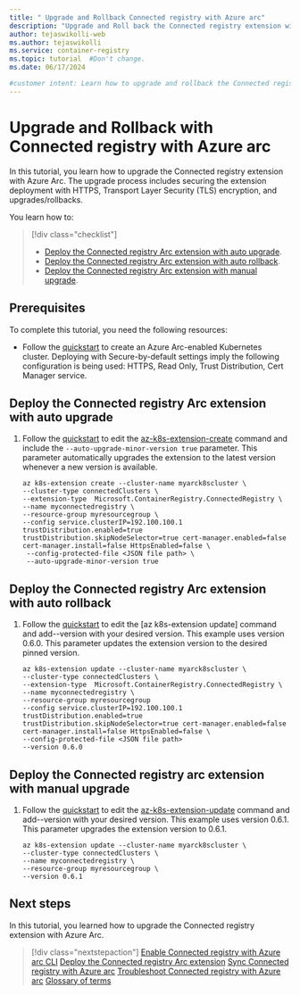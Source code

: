```yaml
---
title: " Upgrade and Rollback Connected registry with Azure arc"
description: "Upgrade and Roll back the Connected registry extension with Azure Arc to secure the extension deployment."
author: tejaswikolli-web
ms.author: tejaswikolli
ms.service: container-registry
ms.topic: tutorial  #Don't change.
ms.date: 06/17/2024

#customer intent: Learn how to upgrade and rollback the Connected registry extension with Azure Arc to secure the extension deployment.
---
```


# Upgrade and Rollback with Connected registry with Azure arc

In this tutorial, you learn how to upgrade the Connected registry extension with Azure Arc. The upgrade process includes securing the extension deployment with HTTPS, Transport Layer Security (TLS) encryption, and upgrades/rollbacks.

You learn how to:

> [!div class="checklist"]
> - [Deploy the Connected registry Arc extension with auto upgrade](#deploy-the-connected-registry-arc-extension-with-auto-upgrade).
> - [Deploy the Connected registry Arc extension with auto rollback](#deploy-the-connected-registry-arc-extension-with-auto-rollback).
> - [Deploy the Connected registry Arc extension with manual upgrade](#deploy-the-connected-registry-arc-extension-with-manual-upgrade).

## Prerequisites

To complete this tutorial, you need the following resources:

* Follow the [quickstart][quickstart] to create an Azure Arc-enabled Kubernetes cluster. Deploying with Secure-by-default settings imply the following configuration is being used: HTTPS, Read Only, Trust Distribution, Cert Manager service. 

## Deploy the Connected registry Arc extension with auto upgrade

1. Follow the [quickstart][quickstart] to edit the [az-k8s-extension-create][az-k8s-extension-create] command and include the `--auto-upgrade-minor-version true` parameter. This parameter automatically upgrades the extension to the latest version whenever a new version is available. 

    ```azurecli
    az k8s-extension create --cluster-name myarck8scluster \ 
    --cluster-type connectedClusters \ 
    --extension-type  Microsoft.ContainerRegistry.ConnectedRegistry \ 
    --name myconnectedregistry \ 
    --resource-group myresourcegroup \ 
    --config service.clusterIP=192.100.100.1 trustDistribution.enabled=true trustDistribution.skipNodeSelector=true cert-manager.enabled=false cert-manager.install=false HttpsEnabled=false \ 
     --config-protected-file <JSON file path> \
     --auto-upgrade-minor-version true
    ```

## Deploy the Connected registry Arc extension with auto rollback

1. Follow the [quickstart][quickstart] to edit the [az k8s-extension update] command and add--version with your desired version. This example uses version 0.6.0. This parameter updates the extension version to the desired pinned version. 

    ```azurecli
    az k8s-extension update --cluster-name myarck8scluster \ 
    --cluster-type connectedClusters \ 
    --extension-type  Microsoft.ContainerRegistry.ConnectedRegistry \ 
    --name myconnectedregistry \ 
    --resource-group myresourcegroup 
    --config service.clusterIP=192.100.100.1 trustDistribution.enabled=true trustDistribution.skipNodeSelector=true cert-manager.enabled=false cert-manager.install=false HttpsEnabled=false \ 
    --config-protected-file <JSON file path> 
    --version 0.6.0 
    ```

## Deploy the Connected registry arc extension with manual upgrade

1. Follow the [quickstart][quickstart] to edit the [az-k8s-extension-update][az-k8s-extension-update] command and add--version with your desired version. This example uses version 0.6.1. This parameter upgrades the extension version to 0.6.1. 

    ```azurecli
    az k8s-extension update --cluster-name myarck8scluster \ 
    --cluster-type connectedClusters \ 
    --name myconnectedregistry \ 
    --resource-group myresourcegroup \ 
    --version 0.6.1 
    ```

## Next steps

In this tutorial, you learned how to upgrade the Connected registry extension with Azure Arc. 

> [!div class="nextstepaction"]
> [Enable Connected registry with Azure arc CLI][quickstart]
> [Deploy the Connected registry Arc extension](tutorial-connected-registry-arc.md)
> [Sync Connected registry with Azure arc](tutorial-connected-registry-sync.md)
> [Troubleshoot Connected registry with Azure arc](troubleshoot-connected-registry-arc.md)
> [Glossary of terms](connected-registry-glossary.md)

[quickstart]: quickstart-connected-registry-arc-cli.md
[az-k8s-extension-create]: /cli/azure/k8s-extension#az-k8s-extension-create
[az-k8s-extension-update]: /cli/azure/k8s-extension#az-k8s-extension-update